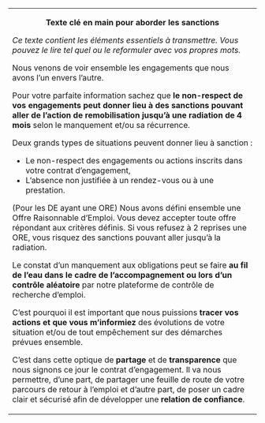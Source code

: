 <table><tbody><tr><td><p style="text-align:center;"><strong>Texte clé en main pour aborder les sanctions</strong></p><p style="text-align:left;"><em>Ce texte contient les éléments essentiels à transmettre. Vous pouvez le lire tel quel ou le reformuler avec vos propres mots.</em></p><p>Nous venons de voir ensemble les engagements que nous avons l’un envers l’autre.</p><p>Pour votre parfaite information sachez que <strong>le non-respect de vos engagements peut donner lieu à des sanctions pouvant aller de l’action de remobilisation jusqu’à une radiation de 4 mois</strong> selon le manquement et/ou sa récurrence.</p><p>Deux grands types de situations peuvent donner lieu à sanction :</p><ul><li>Le non-respect des engagements ou actions inscrits dans votre contrat d’engagement,</li><li>L’absence non justifiée à un rendez-vous ou à une prestation.</li></ul><p>(Pour les DE ayant une ORE) Nous avons défini ensemble une Offre Raisonnable d’Emploi. Vous devez accepter toute offre répondant aux critères définis. Si vous refusez à 2 reprises une ORE, vous risquez des sanctions pouvant aller jusqu’à la radiation.</p><p>Le constat d’un manquement aux obligations peut se faire <strong>au fil de l’eau dans le cadre de l’accompagnement ou lors d’un contrôle aléatoire</strong> par notre plateforme de contrôle de recherche d’emploi.</p><p></p><p>C’est pourquoi il est important que nous puissions<strong> tracer vos actions</strong> <strong>et que vous m’informiez</strong> des évolutions de votre situation et/ou de tout empêchement sur des démarches prévues ensemble.</p><p></p><p>C’est dans cette optique de <strong>partage</strong> et de <strong>transparence</strong> que nous signons ce jour le contrat d’engagement. Il va nous permettre, d’une part, de partager une feuille de route de votre parcours de retour à l’emploi et d’autre part, de poser un cadre clair et sécurisé afin de développer une <strong>relation de confiance</strong>.</p></td></tr></tbody></table>
